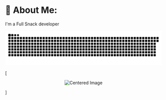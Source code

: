 # 💫 About Me:
I'm a Full Snack developer

![contribution](https://raw.githubusercontent.com/nhedger/nhedger/output/github-contribution-grid-snake-dark.svg#gh-dark-mode-only) 

[<p align="center">
    <img src="[https://user-images.githubusercontent.com/74038190/212748842-9fcbad5b-6173-4175-8a61-521f3dbb7514.gif](https://user-images.githubusercontent.com/74038190/225813708-98b745f2-7d22-48cf-9150-083f1b00d6c9.gif)" alt="Centered Image">
</p>]
